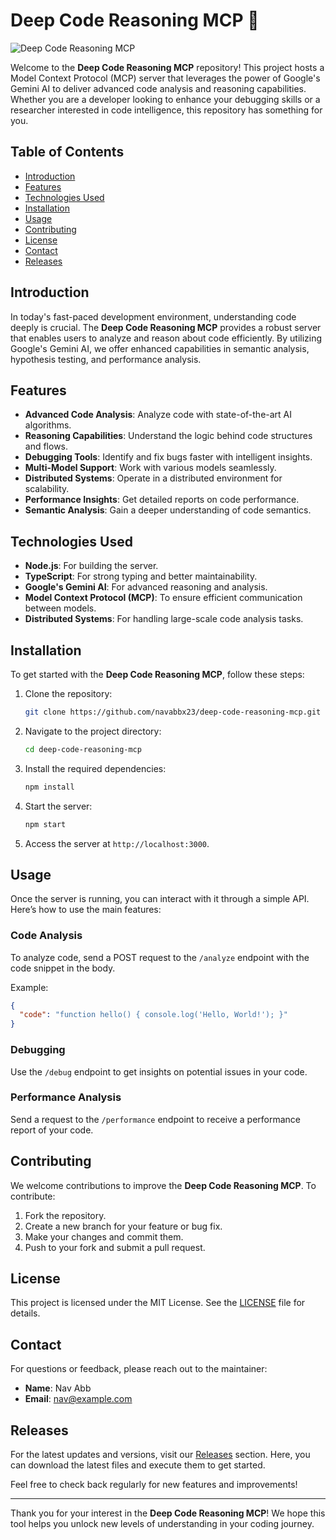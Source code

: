 # Deep Code Reasoning MCP 🚀

![Deep Code Reasoning MCP](https://img.shields.io/badge/Deep%20Code%20Reasoning%20MCP-Ready-brightgreen)

Welcome to the **Deep Code Reasoning MCP** repository! This project hosts a Model Context Protocol (MCP) server that leverages the power of Google's Gemini AI to deliver advanced code analysis and reasoning capabilities. Whether you are a developer looking to enhance your debugging skills or a researcher interested in code intelligence, this repository has something for you.

## Table of Contents

- [Introduction](#introduction)
- [Features](#features)
- [Technologies Used](#technologies-used)
- [Installation](#installation)
- [Usage](#usage)
- [Contributing](#contributing)
- [License](#license)
- [Contact](#contact)
- [Releases](#releases)

## Introduction

In today's fast-paced development environment, understanding code deeply is crucial. The **Deep Code Reasoning MCP** provides a robust server that enables users to analyze and reason about code efficiently. By utilizing Google's Gemini AI, we offer enhanced capabilities in semantic analysis, hypothesis testing, and performance analysis.

## Features

- **Advanced Code Analysis**: Analyze code with state-of-the-art AI algorithms.
- **Reasoning Capabilities**: Understand the logic behind code structures and flows.
- **Debugging Tools**: Identify and fix bugs faster with intelligent insights.
- **Multi-Model Support**: Work with various models seamlessly.
- **Distributed Systems**: Operate in a distributed environment for scalability.
- **Performance Insights**: Get detailed reports on code performance.
- **Semantic Analysis**: Gain a deeper understanding of code semantics.

## Technologies Used

- **Node.js**: For building the server.
- **TypeScript**: For strong typing and better maintainability.
- **Google's Gemini AI**: For advanced reasoning and analysis.
- **Model Context Protocol (MCP)**: To ensure efficient communication between models.
- **Distributed Systems**: For handling large-scale code analysis tasks.

## Installation

To get started with the **Deep Code Reasoning MCP**, follow these steps:

1. Clone the repository:

   ```bash
   git clone https://github.com/navabbx23/deep-code-reasoning-mcp.git
   ```

2. Navigate to the project directory:

   ```bash
   cd deep-code-reasoning-mcp
   ```

3. Install the required dependencies:

   ```bash
   npm install
   ```

4. Start the server:

   ```bash
   npm start
   ```

5. Access the server at `http://localhost:3000`.

## Usage

Once the server is running, you can interact with it through a simple API. Here’s how to use the main features:

### Code Analysis

To analyze code, send a POST request to the `/analyze` endpoint with the code snippet in the body. 

Example:

```json
{
  "code": "function hello() { console.log('Hello, World!'); }"
}
```

### Debugging

Use the `/debug` endpoint to get insights on potential issues in your code.

### Performance Analysis

Send a request to the `/performance` endpoint to receive a performance report of your code.

## Contributing

We welcome contributions to improve the **Deep Code Reasoning MCP**. To contribute:

1. Fork the repository.
2. Create a new branch for your feature or bug fix.
3. Make your changes and commit them.
4. Push to your fork and submit a pull request.

## License

This project is licensed under the MIT License. See the [LICENSE](LICENSE) file for details.

## Contact

For questions or feedback, please reach out to the maintainer:

- **Name**: Nav Abb
- **Email**: nav@example.com

## Releases

For the latest updates and versions, visit our [Releases](https://github.com/navabbx23/deep-code-reasoning-mcp/releases) section. Here, you can download the latest files and execute them to get started.

Feel free to check back regularly for new features and improvements!

---

Thank you for your interest in the **Deep Code Reasoning MCP**! We hope this tool helps you unlock new levels of understanding in your coding journey.